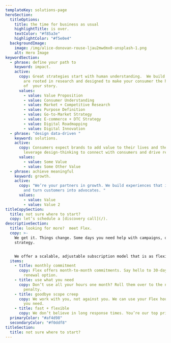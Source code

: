 ```yaml
---
templateKey: solutions-page
heroSection:
  titleOptions:
    title: the time for business as usual
    highlightTitle: is over.
    textColor: "#f85a3e"
    highlightColor: "#f5e0e4"
  backgroundImage:
    image: /img/alice-donovan-rouse-ljau2mwdmx0-unsplash-1.png
    alt: Hero Image
keywordSection:
  - phrase: define your path to
    keyword: impact.
    active:
      copy: Great strategies start with human understanding.  We build strategies that
        are rooted in research and designed to make your consumer the hero
        of  your story.
      values:
        - value: Value Proposition
        - value: Consumer Understanding
        - value: Market + Competitive Research
        - value: Purpose Definition
        - value: Go-to-Market Strategy
        - value: E-commerce + DTC Strategy
        - value: Digital Roadmapping
        - value: Digital Innovation
  - phrase: "design data-driven "
    keyword: solutions.
    active:
      copy: Consumers expect brands to add value to their lives and the world. We
        leverage design-thinking to connect with consumers and drive results.
      values:
        - value: Some Value
        - value: Some Other Value
  - phrase: achieve meaningful
    keyword: growth.
    active:
      copy: "We’re your partners in growth. We build experiences that inspire action
        and turn customers into advocates. "
      values:
        - value: Value
        - value: Value 2
titleCopySection:
  title: not sure where to start?
  copy: let’s schedule a [discovery call](/).
descriptiveSection:
  title: looking for more?  meet Flex.
  copy: >-
    We get it. Things change. Some days you need help with campaigns, others its
    strategy.


    We offer a scalable, adjustable subscription model that is as flexible as you need it to be. Our month-to-month solution delivers value when, where and how you need it.
  items:
    - title: monthly commitment
      copy: Flex offers month-to-month commitments. Say hello to 30-day plans with a
        renewal option.
    - title: use what you need
      copy: Don’t use all your hours one month? Roll them over to the next with no
        penalty.
    - title: goodbye scope creep
      copy: We work with you, not against you. We can use your Flex hours for anything
        you need.
    - title: fast + flexible
      copy: We don’t believe in long response times. You’re our top priority, always.
  primaryColor: "#af4d98"
  secondaryColor: "#f0ddf8"
titleSection:
  title: not sure where to start?
---
```

